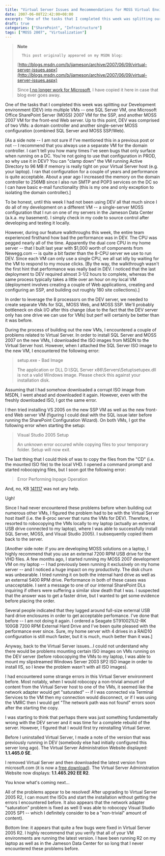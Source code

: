 ```yaml
---
title: "Virtual Server Issues and Recommendations for MOSS Virtual Environments"
date: 2007-06-08T22:42:00+08:00
excerpt: "One of the tasks that I completed this week was splitting our Development environment (DEV) into multiple VMs -- one SQL Server VM, one Microsoft Office SharePoint Server (MOSS) 2007 VM for the SSP, and another MOSS 2007 VM for the front-end Web server..."
draft: true
categories: ["SharePoint", "Infrastructure"]
tags: ["MOSS 2007", "Virtualization"]
---
```


> **Note**
> 
> 
> 		This post originally appeared on my MSDN blog:  
>   
> 
> 
> [http://blogs.msdn.com/b/jjameson/archive/2007/06/09/virtual-server-issues.aspx](http://blogs.msdn.com/b/jjameson/archive/2007/06/09/virtual-server-issues.aspx)
> 
> 
> Since
> 		[I no longer work for Microsoft](/blog/jjameson/archive/2011/09/02/last-day-with-microsoft.aspx), I have copied it here in case that 
> 		blog ever goes away.


One of the tasks that I completed this week was splitting our Development environment (DEV) into multiple VMs -- one SQL Server VM, one Microsoft Office SharePoint Server (MOSS) 2007 VM for the SSP, and another MOSS 2007 VM for the front-end Web server. Up to this point, DEV was comprised of two VMs: a domain controller and another single-server MOSS configuration (combined SQL Server and MOSS SSP/Web).

[As a side note -- I am not sure if I've mentioned this in a previous post or not -- I recommend that you always use a separate VM for the domain controller. I can't tell you how many times I've seen bugs that only surface when running on a DC. You're not going to use that configuration in PROD, so why use it in DEV? You can "clamp down" the VM running Active Directory to 96 MB if memory is really tight on your Virtual Server host (e.g. your laptop). I ran that configuration for a couple of years and performance is quite acceptable. About a year ago I increased the memory on the domain controller to 256MB since I also run SMTP and POP3 services on the DC so I can have basic e-mail functionality (this is my one and only exception to isolating the domain controller).]

To be honest, until this week I had not been using DEV all that much since I do all of my development on a different VM -- a single-server MOSS configuration that I run on one of my servers in the Jameson Data Center (a.k.a. my basement). I simply check in my code to source control after developing and testing it locally.

However, during our feature walkthroughs this week, the entire team experienced firsthand how bad the performance was in DEV. The CPU was pegged nearly all of the time. Apparently the dual core CPU in my home server -- that I built last year with $1,000 worth of components from Newegg.com -- is quite a bit faster than the 8-CPU server we use to run DEV. Since each VM can only use a single CPU, we all sat idly by waiting for the VM to respond to my mouse clicks. [By the way, the walkthrough wasn't the first hint that performance was really bad in DEV. I noticed that the last deployment to DEV required almost 3-1/2 hours to complete, whereas the same process typically takes a little over an hour on my local VM (deployment involves creating a couple of Web applications, creating and configuring an SSP, and building out roughly 180 site collections).]

In order to leverage the 8 processors on the DEV server, we needed to create separate VMs for SQL, MOSS Web, and MOSS SSP. We'll probably bottleneck on disk I/O after this change (due to the fact that the DEV server only has one drive we can use for VMs) but perf will certainly be better than it was before.

During the process of building out the new VMs, I encountered a couple of problems related to Virtual Server. In order to install SQL Server and MOSS 2007 on the new VMs, I downloaded the ISO images from MSDN to the Virtual Server host. However, when I attached the SQL Server ISO image to the new VM, I encountered the following error:


> setup.exe - Bad Image
> 
> The application or DLL D:\SQL Server x86\Servers\Setup\setupex.dll is not 
> 	a valid Windows image. Please check this against your installation disk.


Assuming that I had somehow downloaded a corrupt ISO image from MSDN, I went ahead and downloaded it again. However, even with the freshly downloaded ISO, I got the same error.

I then tried installing VS 2005 on the new SSP VM as well as the new front-end Web server VM (figuring I could deal with the SQL issue later before running the SharePoint Configuration Wizard). On both VMs, I got the following error when starting the setup:


> Visual Studio 2005 Setup
> 
> An unknown error occured while copying files to your temporary folder. Setup 
> 	will now exit.


The last thing that I could think of was to copy the files from the "CD" (i.e. the mounted ISO file) to the local VHD. I opened a command prompt and started robocopying files, but I soon got the following error:


> Error Performing Inpage Operation


And, no, KB [141117](http://support.microsoft.com/kb/141117) was not any help.

Ugh!

Since I had never encountered these problems before when building out numerous other VMs, I figured the problem had to be with the Virtual Server host itself (i.e. the 8-proc server that runs the VMs for DEV). Therefore, I resorted to robocopying the VMs locally to my laptop (actually an external USB drive connected to my laptop), where I was able to successfully install SQL Server, MOSS, and Visual Studio 2005). I subsequently copied them back to the server.

[Another side note: if you are developing MOSS solutions on a laptop, I highly recommend that you use an external 7200 RPM USB drive for the VHD files. A few months ago, I started running my MOSS 2007 development VM on my laptop -- I had previously been running it exclusively on my home server -- and I noticed a huge impact on my productivity. The disk churn was unbearable. I tried running it on both the internal hard drive as well as an external 5400 RPM drive. Performance in both of these cases was unacceptable. I sent a message to one of our internal SharePoint DLs inquiring if others were suffering a similar slow death that I was. I suspected that the answer was to get a faster drive, but I wanted to get some evidence before placing the order.

Several people indicated that they lugged around full-size external USB hard drive enclosures in order to get acceptable perfomance. I've done that before -- I am not doing it again. I ordered a Seagate ST910021U2-RK 100GB 7200 RPM External Hard Drive and I've been quite pleased with the performance ever since. Sure, my home server with 4 drives in a RAID10 configuration is still much faster, but it is much, much better than it was.]

Anyway, back to the Virtual Server issues...I could not understand why there would be problems mounting certain ISO images on VMs running on the DEV server (before robocopying the VMs to my laptop, I was able to mount my slipstreamed Windows Server 2003 SP2 ISO image in order to install IIS, so I knew the problem wasn't with all ISO images).

I had encountered some strange errors in this Virtual Server environment before. Most notably, when I would robocopy a non-trivial amount of content from the Virtual Server host to one of the VMs, it seemed like the network adapter would get "saturated" -- if I was connected via Terminal Services to the VM then my connection would disconnect, or if I was using the VMRC then I would get "The network path was not found" errors soon after the starting the copy.

I was starting to think that perhaps there was just something fundamentally wrong with the DEV server and it was time for a complete rebuild of the server. However, I figured that I would first try reinstalling Virtual Server.

Before I uninstalled Virtual Server, I made a note of the version that was previously running in DEV (somebody else had initially configured this server long ago). The Virtual Server Administration Website displayed: **1.1.465.0 SE**.

I removed Virtual Server and then downloaded the latest version from microsoft.com (it is now a[free download](http://www.microsoft.com/technet/virtualserver/software/default.mspx)). The Virtual Server Administration Website now displays:**1.1.465.292 EE R2**.

You know what's coming next...

All of the problems appear to be resolved! After upgrading to Virtual Server 2005 R2, I can mount the ISOs and start the installation without getting the errors I encountered before. It also appears that the network adapter "saturation" problem is fixed as well (I was able to robocopy Visual Studio 2005 SP1 -- which I definitely consider to be a "non-trivial" amount of content).

Bottom line: it appears that quite a few bugs were fixed in Virtual Server 2005 R2. I highly recommend that you verify that all of your VM environments are running the latest version. I have been running R2 on my laptop as well as in the Jameson Data Center for so long that I never encountered these problems before.

